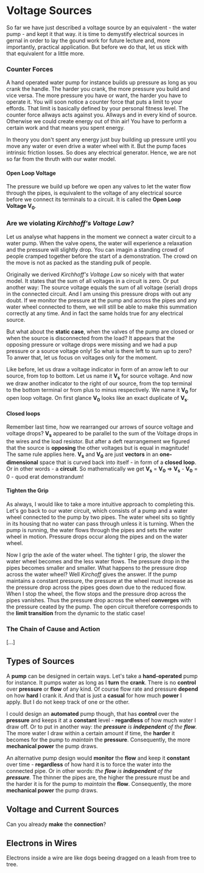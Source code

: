 
# Voltage Sources
So far we have just described a voltage source by an equivalent - the water pump - and kept it that way. it is time to demystify electrical sources in gernal in order to lay the gound work for future lecture and, more importantly, practical application. But before we do that, let us stick with that equivalent for a little more.

### Counter Forces
A hand operated water pump for instance builds up pressure as long as you crank the handle. The harder you crank, the more pressure you build and vice versa. The more pressure you have or want, the harder you have to operate it. You will soon notice a counter force that puts a limit to your effords. That limit is basically defined by your personal fitness level. The counter force allways acts against you. Allways and in every kind of source. Otherwise we could create energy out of thin air! You have to perform a certain work and that means you spent energy.

In theory you don't spent any energy just buy building up pressure until you move any water or even drive a water wheel with it. But the pump faces intrinsic friction losses. So does any electrical generator. Hence, we are not so far from the thruth with our water model.

#### Open Loop Voltage
The pressure we build up before we open any valves to let the water flow through the pipes, is equivalent to the voltage of any electrical source before we connect its terminals to a circuit. It is called the **Open Loop Voltage V<sub>0</sub>**.

### Are we violating *Kirchhoff's Voltage Law?*
Let us analyse what happens in the moment we connect a water circuit to a water pump. When the valve opens, the water will experience a relaxation and the pressure will slightly drop. You can imagin a standing crowd of people cramped together before the start of a demonstration. The crowd on the move is not as packed as the standing pulk of people.

Originally we derived *Kirchhoff's Voltage Law* so nicely with that water model. It states that the sum of all voltages in a circuit is zero. Or put another way: The source voltage equals the sum of all voltage (serial) drops in the connected circuit. And I am unsing this pressure drops with out any doubt. If we monitor the pressure at the pump and across the pipes and any water wheel connected to them, we will still be able to make this summation correctly at any time. And in fact the same holds true for any electrical source.

But what about the **static case**, when the valves of the pump are closed or when the source is disconnected from the load? It appears that the opposing pressure or voltage drops were missing and we had a pup pressure or a source voltage only! So what is there left to sum up to zero? To anwer that, let us focus on voltages only for the moment.

Like before, let us draw a voltage indicator in form of an arrow left to our source, from top to bottom. Let us name it **V<sub>s</sub>** for source voltage. And now we draw another indicator to the right of our source, from the top terminal to the bottom terminal or from plus to minus respectively. We name it **V<sub>0</sub>** for open loop voltage. On first glance **V<sub>0</sub>** looks like an exact duplicate of **V<sub>s</sub>**.

#### Closed loops
Remember last time, how we rearranged our arrows of source voltage and voltage drops? **V<sub>s</sub>** appeared to be parallel to the sum of the Voltage drops in the wires and the load resistor. But after a deft rearrangement we figured that the source is **opposing** the other voltages but is equal in magnitude! The same rule applies here. **V<sub>s</sub>** and **V<sub>0</sub>** are just **vectors** in an **one-dimensional** space that is curved back into itself - in form of a **closed loop**. Or in other words - a **circuit**. So mathematically we get **V<sub>s</sub>** = **V<sub>0</sub>** => **V<sub>s</sub>** - **V<sub>0</sub>** = 0 - quod erat demonstrandum!

#### Tighten the Grip
As always, I would like to take a more intuitive approach to completing this. Let's go back to our water circuit, which consists of a pump and a water wheel connected to the pump by two pipes. The water wheel sits so tightly in its housing that no water can pass through unless it is turning. When the pump is running, the water flows through the pipes and sets the water wheel in motion. Pressure drops occur along the pipes and on the water wheel.

Now I grip the axle of the water wheel. The tighter I grip, the slower the water wheel becomes and the less water flows. The pressure drop in the pipes becomes smaller and smaller. What happens to the pressure drop across the water wheel? Well *Kirchoff* gives the answer. If the pump maintains a constant pressure, the pressure at the wheel must increase as the pressure drop across the pipes goes down due to the reduced flow. When I stop the wheel, the flow stops and the pressure drop across the pipes vanishes. Thus the pressure drop across the wheel **converges** with the pressure ceated by the pump. The open circuit therefore corresponds to the **limit transition** from the dynamic to the static case!

### The Chain of Cause and Action
[...]

## Types of Sources
A **pump** can be designed in certain ways. Let's take a **hand-operated** pump for instance. It pumps water as long as I **turn** the **crank**. There is no **control** over **pressure** or **flow** of any kind. Of course flow rate and pressure **depend** on how **hard** I crank it. And that is just a **casual** for how much **power** I apply. But I do not keep track of one or the other.

I could design an **automated** pump though, that has **control** over the **pressure** and keeps it at a **constant** level - **regardless** of how much water I draw off. Or to put in another way: *the **pressure** is **independent** of the **flow**.* The more water I draw within a certain amount if time, the **harder** it becomes for the pump to *maintain* the **pressure**. Consequently, the more **mechanical power** the pump draws.

An alternative pump design would **monitor** the **flow** and keep it **constant** over time - **regardless** of how hard it is to force the water into the connected pipe. Or in other words: *the **flow** is **independent** of the **pressure**.* The thinner the pipes are, the higher the pressure must be and the harder it is for the pump to *maintain* the **flow**. Consequently, the more **mechanical power** the pump draws.

## Voltage and Current Sources
Can you already **make** the **connection**?

## Electrons in Wires
Electrons inside a wire are like dogs beeing dragged on a leash from tree to tree.
